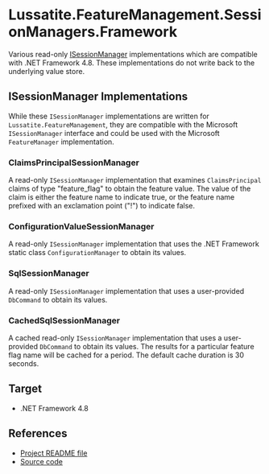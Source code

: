 # Lussatite.FeatureManagement.SessionManagers.Framework

Various read-only [ISessionManager](https://docs.microsoft.com/en-us/dotnet/api/microsoft.featuremanagement.isessionmanager) implementations which are compatible with .NET Framework 4.8.  These implementations do not write back to the underlying value store.

## ISessionManager Implementations

While these `ISessionManager` implementations are written for `Lussatite.FeatureManagement`, they are compatible with the Microsoft `ISessionManager` interface and could be used with the Microsoft `FeatureManager` implementation.

### ClaimsPrincipalSessionManager

A read-only `ISessionManager` implementation that examines `ClaimsPrincipal` claims of type "feature_flag" to obtain the feature value.  The value of the claim is either the feature name to indicate true, or the feature name prefixed with an exclamation point ("!") to indicate false.

### ConfigurationValueSessionManager

A read-only `ISessionManager` implementation that uses the .NET Framework static class `ConfigurationManager` to obtain its values.

### SqlSessionManager

A read-only `ISessionManager` implementation that uses a user-provided `DbCommand` to obtain its values.

### CachedSqlSessionManager

A cached read-only `ISessionManager` implementation that uses a user-provided `DbCommand` to obtain its values.  The results for a particular feature flag name will be cached for a period.  The default cache duration is 30 seconds.

## Target

- .NET Framework 4.8

## References

- [Project README file](https://github.com/tgharold/Lussatite.FeatureManagement/blob/main/README.md)
- [Source code](https://github.com/tgharold/Lussatite.FeatureManagement/)
